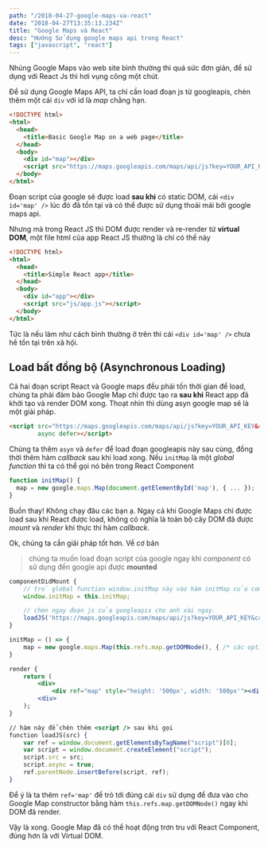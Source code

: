 ```yaml
---
path: "/2018-04-27-google-maps-va-react"
date: "2018-04-27T13:35:13.234Z"
title: "Google Maps và React"
desc: "Hướng Sử dụng google maps api trong React"
tags: ["javascript", "react"]
---
```



Nhúng Google Maps vào web site bình thường thì quá sức đơn giản, để sử dụng với React Js thì hơi vụng công một chút.

Để sử dụng Google Maps API, ta chỉ cần load đoạn js từ googleapis, chèn thêm một cái `div` với id là *map* chằng hạn.

```html
<!DOCTYPE html>
<html>
  <head>
    <title>Basic Google Map on a web page</title>
  </head>
  <body>
    <div id="map"></div>
    <script src="https://maps.googleapis.com/maps/api/js?key=YOUR_API_KEY&"></script>
  </body>
</html>

```

Đoạn script của google sẽ được load **sau khi** có static DOM, cái `<div id='map' />` lúc đó đã tồn tại và có thể được sử dụng thoải mái bởi google maps api.

Nhưng mà trong React JS thì DOM được render và re-render từ **virtual DOM**, một file html của app React JS thường là chỉ có thế này

```html
<!DOCTYPE html>
<html>
  <head>
    <title>Simple React app</title>
  </head>
  <body>
    <div id="app"></div>
    <script src="js/app.js"></script>
  </body>
</html>
```

Tức là nếu làm như cách bình thường ở trên thì cái `<div id='map' />` chưa hề tồn tại trên xã hội.

## Load bất đồng bộ (Asynchronous Loading)

Cả hai đoạn script React và Google maps đều phải tốn thời gian để load, chúng ta phải đảm bảo Google Map chỉ được tạo ra **sau khi** React app đã khởi tạo và render DOM xong. Thoạt nhìn thì dùng asyn google map sẽ là một giải pháp.

```html
<script src="https://maps.googleapis.com/maps/api/js?key=YOUR_API_KEY&callback=initMap"
        async defer></script>
```

Chúng ta thêm `asyn` và `defer` để load đoạn googleapis này sau cùng, đồng thời thêm hàm *callback* sau khi load xong. Nếu `initMap` là một *global function* thì ta có thể gọi nó bên trong React Component

```jsx
function initMap() {
  map = new google.maps.Map(document.getElementById('map'), { ... });
}
```

Buồn thay! Không chạy đâu các bạn ạ. Ngay cả khi Google Maps chỉ được load sau khi React được load, không có nghĩa là toàn bộ cây DOM đã được *mount* và *render* khi thực thi hàm *callback*.

Ok, chúng ta cần giải pháp tốt hơn. Về cơ bản 

> chúng ta muốn load đoạn script của google ngay khi *component* có sử dụng đến google api được **mounted**


```jsx
componentDidMount {
    // trỏ global function window.initMap này vào hàm initMap của component để thằng google có thể  gọi trong hàm callback
    window.initMap = this.initMap;

    // chèn ngay đoạn js của googleapis cho anh xài ngay.
    loadJS('https://maps.googleapis.com/maps/api/js?key=YOUR_API_KEY&callback=initMap')
}

initMap = () => {
    map = new google.maps.Map(this.refs.map.getDOMNode(), { /* các options khác*/});
}

render {
    return (
        <div>
            <div ref="map" style="height: '500px', width: '500px'"><⁄div>
        <⁄div>
    );
}

// hàm này để chèn thêm <script /> sau khi gọi
function loadJS(src) {
    var ref = window.document.getElementsByTagName("script")[0];
    var script = window.document.createElement("script");
    script.src = src;
    script.async = true;
    ref.parentNode.insertBefore(script, ref);
}
```

Để ý là ta thêm `ref='map'` để trỏ tới đúng cái `div` sử dụng để đưa vào cho Google Map constructor bằng hàm `this.refs.map.getDOMNode()` ngay khi DOM đã render.

Vậy là xong. Google Map đã có thể hoạt động trơn tru với React Component, đúng hơn là với Virtual DOM.